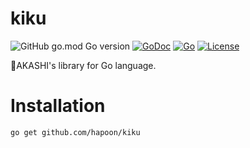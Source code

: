 # kiku
![GitHub go.mod Go version](https://img.shields.io/github/go-mod/go-version/hapoon/kiku)
[![GoDoc](https://img.shields.io/badge/go-doc-blue)](https://pkg.go.dev/github.com/hapoon/kiku)
[![Go](https://github.com/hapoon/kiku/actions/workflows/go.yml/badge.svg)](https://github.com/hapoon/kiku/actions/workflows/go.yml)
[![License](https://img.shields.io/github/license/hapoon/kiku)](https://raw.githubusercontent.com/hapoon/kiku/main/LICENSE)

🌼AKASHI's library for Go language.

# Installation

```
go get github.com/hapoon/kiku
```
